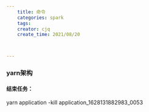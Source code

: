 ```yaml
---
    title: 命令
    categories: spark
    tags:
    creator: cjq
    create_time: 2021/08/20



---
```





### yarn架构

#### 结束任务：

yarn application -kill application_1628131882983_0053

